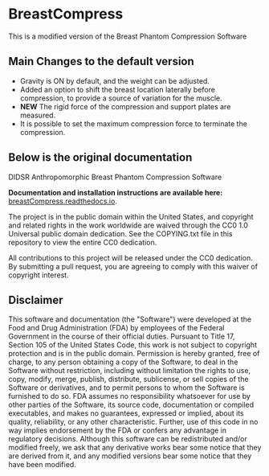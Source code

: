# BreastCompress

This is a modified version of the Breast Phantom Compression Software

## Main Changes to the default version

- Gravity is ON by default, and the weight can be adjusted.
- Added an option to shift the breast location laterally before compression,
to provide a source of variation for the muscle.
- **NEW** The rigid force of the compression and support plates are measured.
- It is possible to set the maximum compression force to terminate the compression.

## Below is the original documentation

DIDSR Anthropomorphic Breast Phantom Compression Software

**Documentation and installation instructions are available here:**
[breastCompress.readthedocs.io](https://breastCompress.readthedocs.io).

The project is in the public domain within the United States, and
copyright and related rights in the work worldwide are waived through
the CC0 1.0 Universal public domain dedication. See the COPYING.txt
file in this repository to view the entire CC0 dedication.

All contributions to this project will be released under the CC0
dedication. By submitting a pull request, you are agreeing to comply
with this waiver of copyright interest.

## Disclaimer

This software and documentation (the "Software") were developed at the
Food and Drug Administration (FDA) by employees of the Federal Government
in the course of their official duties. Pursuant to Title 17, Section 105
of the United States Code, this work is not subject to copyright protection
and is in the public domain. Permission is hereby granted, free of charge,
to any person obtaining a copy of the Software, to deal in the Software
without restriction, including without limitation the rights to use, copy,
modify, merge, publish, distribute, sublicense, or sell copies of the
Software or derivatives, and to permit persons to whom the Software is
furnished to do so. FDA assumes no responsibility whatsoever for use by
other parties of the Software, its source code, documentation or compiled
executables, and makes no guarantees, expressed or implied, about its
quality, reliability, or any other characteristic. Further, use of this
code in no way implies endorsement by the FDA or confers any advantage in
regulatory decisions. Although this software can be redistributed and/or
modified freely, we ask that any derivative works bear some notice that
they are derived from it, and any modified versions bear some notice that
they have been modified.
